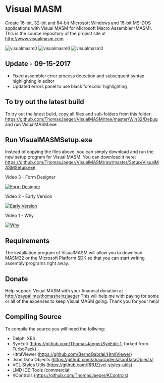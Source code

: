 Visual MASM
===========
Create 16-bit, 32-bit and 64-bit Microsoft Windows and 16-bit MS-DOS applications with Visual MASM for Microsoft Macro Assembler (MASM). This is the source repository of the project site at http://www.visualmasm.com

![visualmasm0](https://user-images.githubusercontent.com/1396719/28137588-d82801a6-671b-11e7-99e6-876f35f4dd55.png)
![visualmasm0](https://user-images.githubusercontent.com/1396719/28137590-d82dee0e-671b-11e7-8f03-84b82cd18d87.png)
![visualmasm0](https://user-images.githubusercontent.com/1396719/28137589-d82d453a-671b-11e7-8ec4-48a8bacc2cc9.png)

Update - 09-15-2017
-------------------
- Fixed assembler error process detection and subsequent syntax highlighting in editor
- Updated errors panel to use black forecolor highlighting

To try out the latest build
---------------------------
To try out the latest build, copy all files and sub-folders from this folder:
https://github.com/ThomasJaeger/VisualMASM/tree/master/Win32/Debug
and run VisualMASM.exe

Run VisualMASMSetup.exe
-----------------------
Instead of copying the files above, you can simply download and run the new setup program
for Visual MASM. You can download it here:
https://github.com/ThomasJaeger/VisualMASM/raw/master/Setup/VisualMASMSetup.exe

Video 3 - Form Designer

[![Form Designer](https://img.youtube.com/vi/tsIvckVAdKk/0.jpg)](https://www.youtube.com/watch?v=tsIvckVAdKk)

Video 2 - Early Version

[![Early Version](https://img.youtube.com/vi/YgQFvElx9dA/0.jpg)](https://www.youtube.com/watch?v=YgQFvElx9dA)

Video 1 - Why

[![Why](https://img.youtube.com/vi/GnaeTDGWEzA/0.jpg)](https://www.youtube.com/watch?v=GnaeTDGWEzA)

Requirements
------------
The installation program of VisualMASM will allow you to download MASM32 or the Microsoft Platform SDK so that you can start writing assembly programs right away.

Donate
------
Help support Visual MASM with your financial donation at http://paypal.me/thomasheinzjaeger
This will help me with paying for some or all of the expenses to keep Visual MASM going.
Thank you for your help!

Compiling Source
----------------
To compile the source you will need the follwing:
- Delphi XE4
- SynEdit (https://github.com/ThomasJaeger/SynEdit-1, forked from TurboPack)
- HtmlViewer (https://github.com/BerndGabriel/HtmlViewer)
- Json Data Objects (https://github.com/ahausladen/JsonDataObjects)
- VCL Styles Utils (https://github.com/RRUZ/vcl-styles-utils)
- LMD IDE-Tools (commercial
- KControls (https://github.com/ThomasJaeger/KControls)
